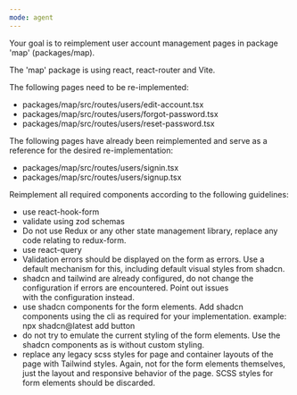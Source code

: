 ```yaml
---
mode: agent
---
```


Your goal is to reimplement user account management pages in package 'map' (packages/map).

The 'map' package is using react, react-router and Vite.

The following pages need to be re-implemented:

- packages/map/src/routes/users/edit-account.tsx
- packages/map/src/routes/users/forgot-password.tsx
- packages/map/src/routes/users/reset-password.tsx

The following pages have already been reimplemented and serve as a reference for the desired re-implementation:

- packages/map/src/routes/users/signin.tsx
- packages/map/src/routes/users/signup.tsx

Reimplement all required components according to the following
guidelines:

- use react-hook-form
- validate using zod schemas
- Do not use Redux or any other state management library, replace any code relating to redux-form.
- use react-query
- Validation errors should be displayed on the form as errors. Use a default mechanism for this, including
  default visual styles from shadcn.
- shadcn and tailwind are already configured, do not change the configuration if errors are encountered. Point out issues  
  with the configuration instead.
- use shadcn components for the form elements. Add shadcn components using the cli as required for your implementation.
  example: npx shadcn@latest add button
- do not try to emulate the current styling of the form elements. Use the shadcn components as is without custom styling.
- replace any legacy scss styles for page and container layouts of the page with Tailwind styles. Again, not for the form
  elements themselves, just the layout and responsive behavior of the page. SCSS styles for form elements should be discarded.
